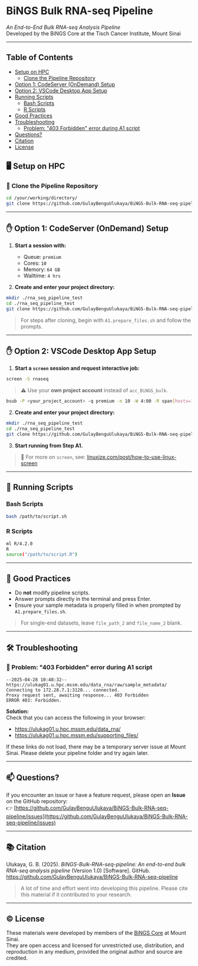
# BiNGS Bulk RNA-seq Pipeline  
*An End-to-End Bulk RNA-seq Analysis Pipeline*  
Developed by the BiNGS Core at the Tisch Cancer Institute, Mount Sinai

---

## Table of Contents
- [Setup on HPC](#-setup-on-hpc)
  - [Clone the Pipeline Repository](#-clone-the-pipeline-repository)
- [Option 1: CodeServer (OnDemand) Setup](#-option-1-codeserver-ondemand-setup)
- [Option 2: VSCode Desktop App Setup](#-option-2-vscode-desktop-app-setup)
- [Running Scripts](#-running-scripts)
  - [Bash Scripts](#bash-scripts)
  - [R Scripts](#r-scripts)
- [Good Practices](#-good-practices)
- [Troubleshooting](#-troubleshooting)
  - [Problem: "403 Forbidden" error during A1 script](#-problem-403-forbidden-error-during-a1-script)
- [Questions?](#-questions)
- [Citation](#-citation)
- [License](#-license)
  
## 🖥️ Setup on HPC

### 🔁 Clone the Pipeline Repository

```bash
cd /your/working/directory/
git clone https://github.com/GulayBenguUlukaya/BiNGS-Bulk-RNA-seq-pipeline.git
```

---

## ✋ Option 1: CodeServer (OnDemand) Setup

1. **Start a session with:**
   - Queue: `premium`
   - Cores: `10`
   - Memory: `64 GB`
   - Walltime: `4 hrs`

2. **Create and enter your project directory:**

```bash
mkdir ./rna_seq_pipeline_test
cd ./rna_seq_pipeline_test
git clone https://github.com/GulayBenguUlukaya/BiNGS-Bulk-RNA-seq-pipeline.git
```

> For steps after cloning, begin with `A1.prepare_files.sh` and follow the prompts.

---

## ✋ Option 2: VSCode Desktop App Setup

1. **Start a `screen` session and request interactive job:**

```bash
screen -S rnaseq
```

> ⚠️ Use your **own project account** instead of `acc_BiNGS_bulk`.

```bash
bsub -P <your_project_account> -q premium -n 10 -W 4:00 -R span[hosts=1] -R rusage[mem=64000] -Is /bin/bash
```

2. **Create and enter your project directory:**

```bash
mkdir ./rna_seq_pipeline_test
cd ./rna_seq_pipeline_test
git clone https://github.com/GulayBenguUlukaya/BiNGS-Bulk-RNA-seq-pipeline.git
```

3. **Start running from Step A1.**

> 📘 For more on `screen`, see: [linuxize.com/post/how-to-use-linux-screen](https://linuxize.com/post/how-to-use-linux-screen/)

---

## 🔧 Running Scripts

### Bash Scripts

```bash
bash /path/to/script.sh
```

### R Scripts

```bash
ml R/4.2.0
R
source("/path/to/script.R")
```

---

## 🧹 Good Practices

- Do **not** modify pipeline scripts.
- Answer prompts directly in the terminal and press Enter.
- Ensure your sample metadata is properly filled in when prompted by `A1.prepare_files.sh`.

> For single-end datasets, leave `file_path_2` and `file_name_2` blank.

---

## 🛠️ Troubleshooting

### 🚫 Problem: "403 Forbidden" error during A1 script

```text
--2025-04-28 10:48:32--  https://ulukag01.u.hpc.mssm.edu/data_rna/raw/sample_metadata/
Connecting to 172.28.7.1:3128... connected.
Proxy request sent, awaiting response... 403 Forbidden
ERROR 403: Forbidden.
```

**Solution:**  
Check that you can access the following in your browser:

- https://ulukag01.u.hpc.mssm.edu/data_rna/
- https://ulukag01.u.hpc.mssm.edu/supporting_files/

If these links do not load, there may be a temporary server issue at Mount Sinai. Please delete your pipeline folder and try again later.

---

## 📫 Questions?

If you encounter an issue or have a feature request, please open an **Issue** on the GitHub repository:  
👉 [https://github.com/GulayBenguUlukaya/BiNGS-Bulk-RNA-seq-pipeline/issues](https://github.com/GulayBenguUlukaya/BiNGS-Bulk-RNA-seq-pipeline/issues)

---

## 📚 Citation

Ulukaya, G. B. (2025). *BiNGS-Bulk-RNA-seq-pipeline: An end-to-end bulk RNA-seq analysis pipeline* (Version 1.0) [Software]. GitHub.  
https://github.com/GulayBenguUlukaya/BiNGS-Bulk-RNA-seq-pipeline

> A lot of time and effort went into developing this pipeline. Please cite this material if it contributed to your research.

---

## © License

These materials were developed by members of the [BiNGS Core](https://bings.mssm.edu/) at Mount Sinai.  
They are open access and licensed for unrestricted use, distribution, and reproduction in any medium, provided the original author and source are credited.
